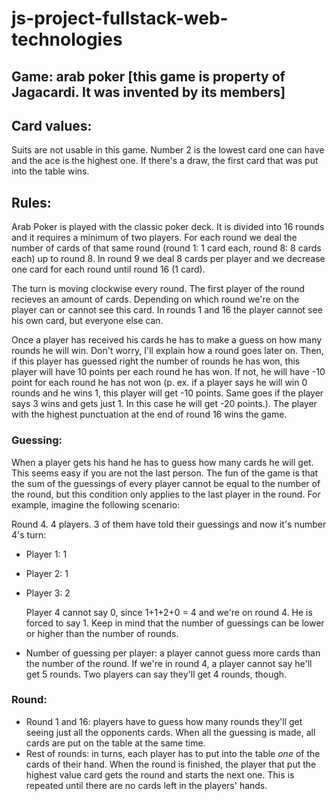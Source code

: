 # js-project-fullstack-web-technologies

## Game: arab poker [this game is property of Jagacardi. It was invented by its members]

## Card values:

Suits are not usable in this game. Number 2 is the lowest card one can have and the ace is the highest one. If there's a draw, the first card that was put into the table wins.

## Rules:

Arab Poker is played with the classic poker deck. It is divided into 16 rounds and it requires a minimum of two players. For each round we deal the number of cards of that same round (round 1: 1 card each, round 8: 8 cards each) up to round 8. In round 9 we deal 8 cards per player and we decrease one card for each round until round 16 (1 card).

The turn is moving clockwise every round. The first player of the round recieves an amount of cards. Depending on which round we're on the player can or cannot see this card. In rounds 1 and 16 the player cannot see his own card, but everyone else can.

Once a player has received his cards he has to make a guess on how many rounds he will win. Don't worry, I'll explain how a round goes later on. Then, if this player has guessed right the number of rounds he has won, this player will have 10 points per each round he has won. If not, he will have -10 point for each round he has not won (p. ex. if a player says he will win 0 rounds and he wins 1, this player will get -10 points. Same goes if the player says 3 wins and gets just 1. In this case he will get -20 points.). The player with the highest punctuation at the end of round 16 wins the game.

### Guessing:

When a player gets his hand he has to guess how many cards he will get. This seems easy if you are not the last person. The fun of the game is that the sum of the guessings of every player cannot be equal to the number of the round, but this condition only applies to the last player in the round. For example, imagine the following scenario:

Round 4. 4 players. 3 of them have told their guessings and now it's number 4's turn:

- Player 1: 1
- Player 2: 1
- Player 3: 2

    Player 4 cannot say 0, since 1+1+2+0 = 4 and we're on round 4. He is forced to say 1. Keep in mind that the number of guessings can be lower or higher than the number of rounds.

- Number of guessing per player: a player cannot guess more cards than the number of the round. If we're in round 4, a player cannot say he'll get 5 rounds. Two players can say they'll get 4 rounds, though.

### Round:

- Round 1 and 16: players have to guess how many rounds they'll get seeing just all the opponents cards. When all the guessing is made, all cards are put on the table at the same time.
- Rest of rounds: in turns, each player has to put into the table *one* of the cards of their hand. When the round is finished, the player that put the highest value card gets the round and starts the next one. This is repeated until there are no cards left in the players' hands.
